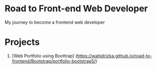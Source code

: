 # Road to Front-end Web Developer

My journey to become a frontend web developer

# Projects

1. [Web Portfolio using Boottrap] (https://wahidrizka.github.io/road-to-frontend/Bootstrap/portfolio-bootstrap5/)
